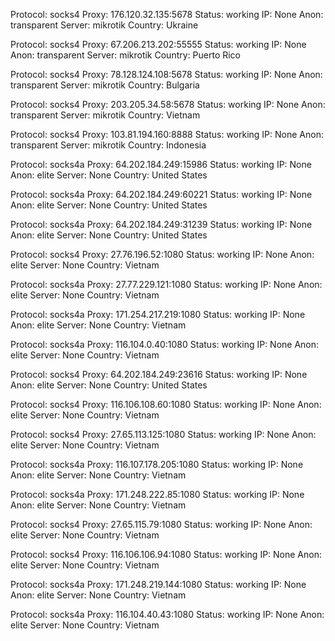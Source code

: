 Protocol: socks4
Proxy: 176.120.32.135:5678
Status: working
IP: None
Anon: transparent
Server: mikrotik
Country: Ukraine

Protocol: socks4
Proxy: 67.206.213.202:55555
Status: working
IP: None
Anon: transparent
Server: mikrotik
Country: Puerto Rico

Protocol: socks4
Proxy: 78.128.124.108:5678
Status: working
IP: None
Anon: transparent
Server: mikrotik
Country: Bulgaria

Protocol: socks4
Proxy: 203.205.34.58:5678
Status: working
IP: None
Anon: transparent
Server: mikrotik
Country: Vietnam

Protocol: socks4
Proxy: 103.81.194.160:8888
Status: working
IP: None
Anon: transparent
Server: mikrotik
Country: Indonesia

Protocol: socks4a
Proxy: 64.202.184.249:15986
Status: working
IP: None
Anon: elite
Server: None
Country: United States

Protocol: socks4a
Proxy: 64.202.184.249:60221
Status: working
IP: None
Anon: elite
Server: None
Country: United States

Protocol: socks4a
Proxy: 64.202.184.249:31239
Status: working
IP: None
Anon: elite
Server: None
Country: United States

Protocol: socks4
Proxy: 27.76.196.52:1080
Status: working
IP: None
Anon: elite
Server: None
Country: Vietnam

Protocol: socks4a
Proxy: 27.77.229.121:1080
Status: working
IP: None
Anon: elite
Server: None
Country: Vietnam

Protocol: socks4a
Proxy: 171.254.217.219:1080
Status: working
IP: None
Anon: elite
Server: None
Country: Vietnam

Protocol: socks4a
Proxy: 116.104.0.40:1080
Status: working
IP: None
Anon: elite
Server: None
Country: Vietnam

Protocol: socks4
Proxy: 64.202.184.249:23616
Status: working
IP: None
Anon: elite
Server: None
Country: United States

Protocol: socks4
Proxy: 116.106.108.60:1080
Status: working
IP: None
Anon: elite
Server: None
Country: Vietnam

Protocol: socks4
Proxy: 27.65.113.125:1080
Status: working
IP: None
Anon: elite
Server: None
Country: Vietnam

Protocol: socks4a
Proxy: 116.107.178.205:1080
Status: working
IP: None
Anon: elite
Server: None
Country: Vietnam

Protocol: socks4a
Proxy: 171.248.222.85:1080
Status: working
IP: None
Anon: elite
Server: None
Country: Vietnam

Protocol: socks4
Proxy: 27.65.115.79:1080
Status: working
IP: None
Anon: elite
Server: None
Country: Vietnam

Protocol: socks4
Proxy: 116.106.106.94:1080
Status: working
IP: None
Anon: elite
Server: None
Country: Vietnam

Protocol: socks4a
Proxy: 171.248.219.144:1080
Status: working
IP: None
Anon: elite
Server: None
Country: Vietnam

Protocol: socks4a
Proxy: 116.104.40.43:1080
Status: working
IP: None
Anon: elite
Server: None
Country: Vietnam


